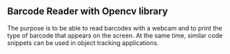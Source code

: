 ## Barcode Reader with Opencv library
The purpose is to be able to read barcodes with a webcam and to print the type of barcode that appears on the screen.
At the same time, similar code snippets can be used in object tracking applications.
